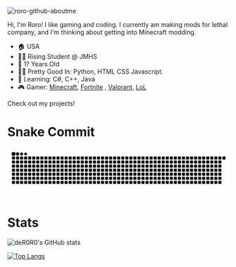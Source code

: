 ![roro-github-aboutme](https://github.com/deR0R0/deR0R0/assets/126121919/5ad0b3f5-5f57-43c0-9e2f-b394f8958aa0)

Hi, I'm Roro! I like gaming and coding. I currently am making mods for lethal company, and I'm thinking about getting into Minecraft modding.

* 🏠 USA
* 👨‍🎓 Rising Student @ JMHS
* 🧠 1? Years Old
* 👨‍💻 Pretty Good In: Python, HTML CSS Javascript.
* 🏫 Learning: C#, C++, Java
* 🎮 Gamer: [Minecraft](https://namemc.com/profile/Symbull.1), [Fortnite](https://fortnitetracker.com/profile/all/Symbull) , [Valorant](https://tracker.gg/valorant/profile/riot/Roro%2300000/overview), [LoL](https://tracker.gg/lol/profile/riot/NA/%E6%88%91%E5%96%9C%E6%AC%A2%E4%BD%A0%23valor/overview?playlist=NORMAL_5V5_QUICKPLAY)

Check out my projects!

# Snake Commit
![SNAKE](https://github.com/deR0R0/deR0R0/blob/output/github-contribution-grid-snake-dark.svg)

# Stats
![deR0R0's GitHub stats](https://github-readme-stats.vercel.app/api?username=deR0R0&show_icons=true&theme=dracula)

[![Top Langs](https://github-readme-stats.vercel.app/api/top-langs/?username=deR0R0&theme=dracula)](https://github.com/anuraghazra/github-readme-stats)
